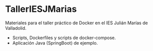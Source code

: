 # TallerIESJMarias
Materiales para el taller práctico de Docker en el IES Julián Marías de Valladolid.

  - Scripts, Dockerfiles y scripts de docker-compose.
  - Aplicación Java (SpringBoot) de ejemplo.
